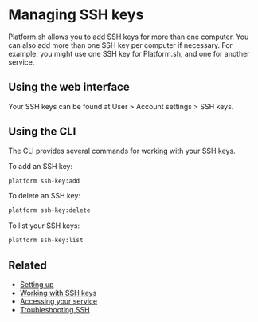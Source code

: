 # Managing SSH keys

<!-- toc -->

Platform.sh allows you to add SSH keys for more than one computer. You can also add more than one SSH key per computer if necessary. For example, you might use one SSH key for Platform.sh, and one for another service.

## Using the web interface

Your SSH keys can be found at User > Account settings > SSH keys.

## Using the CLI

The CLI provides several commands for working with your SSH keys.


To add an SSH key:

```bash
platform ssh-key:add
```

To delete an SSH key:

```bash
platform ssh-key:delete
```

To list your SSH keys:

```bash
platform ssh-key:list
```

## Related

* [Setting up](ssh/setting-up.md)
* [Working with SSH keys](ssh/local-ssh-keys.md)
* [Accessing your service](ssh/access.md)
* [Troubleshooting SSH](ssh/troubleshooting.md)
